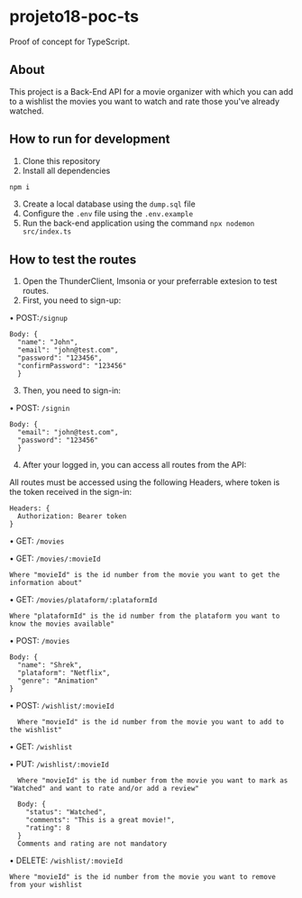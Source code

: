 # projeto18-poc-ts

Proof of concept for TypeScript.

<h2>About</h2>

This project is a Back-End API for a movie organizer with which you can add to a wishlist the movies you want to watch and rate those you've already watched.

<h2>How to run for development</h2>

1. Clone this repository
2. Install all dependencies

```bash
npm i
```

3. Create a local database using the `dump.sql` file
4. Configure the `.env` file using the `.env.example`
5. Run the back-end application using the command `npx nodemon src/index.ts`

<h2>How to test the routes</h2>

1. Open the ThunderClient, Imsonia or your preferrable extesion to test routes.
2. First, you need to sign-up:

  • POST:`/signup`
    
    Body: {
      "name": "John",
      "email": "john@test.com",
      "password": "123456",
      "confirmPassword": "123456"
      }
    
3. Then, you need to sign-in:

  • POST: `/signin`
  
    Body: {
      "email": "john@test.com",
      "password": "123456"
      }
    
4. After your logged in, you can access all routes from the API:

  All routes must be accessed using the following Headers, where token is the token received in the sign-in:

    Headers: {
      Authorization: Bearer token
    }
    
  • GET: `/movies`
  
  • GET: `/movies/:movieId`
  
    Where "movieId" is the id number from the movie you want to get the information about"
  
  • GET: `/movies/plataform/:plataformId`
  
    Where "plataformId" is the id number from the plataform you want to know the movies available"
    
  • POST: `/movies`
  
    Body: {
      "name": "Shrek",
      "plataform": "Netflix",
      "genre": "Animation"
    }
    
  • POST: `/wishlist/:movieId`
  
      Where "movieId" is the id number from the movie you want to add to the wishlist"
      
  • GET: `/wishlist`
  
  • PUT: `/wishlist/:movieId`
  
      Where "movieId" is the id number from the movie you want to mark as "Watched" and want to rate and/or add a review"
      
      Body: {
        "status": "Watched",
        "comments": "This is a great movie!",
        "rating": 8
      }
      Comments and rating are not mandatory
      
  • DELETE: `/wishlist/:movieId`
  
    Where "movieId" is the id number from the movie you want to remove from your wishlist
